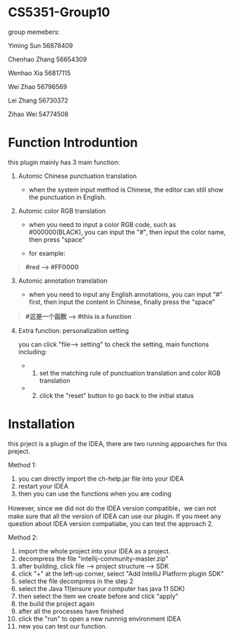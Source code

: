 # CS5351-Group10

group memebers:

Yiming  Sun 		56878409

Chenhao Zhang		56654309

Wenhao Xia			56817115

Wei Zhao			56796569

Lei Zhang			56730372

Zihao Wei			54774508





# Function Introduntion

this plugin mainly has 3 main function:
1. Automic Chinese punctuation translation
  
    - when the system input method is Chinese, the editor can still show the punctuation in English.

2. Automic color RGB translation

    - when you need to input a color RGB code, such as #000000(BLACK), you can input the "#", then input the color name, then press "space"
  
    - for example:
    
 > **#red   -->  #FF0000**
  
3. Automic annotation translation

    - when you need to input any English annotations, you can input "#" first, then input the content in Chinese, finally press the "space"
  
 > **#这是一个函数  -->  #this is a function**
  
  
  
4. Extra function: personalization setting

    you can click "file--> setting" to check the setting, main functions including:
    - 1. set the matching rule of punctuation translation and color RGB translation
    - 2. click the "reset" button to go back to the initial status







# Installation

this prject is a plugin of the IDEA, there are two running appoarches for this preject.

Method 1:
1. you can directly import the ch-help.jar file into your IDEA
2. restart your IDEA
3. then you can use the functions when you are coding

However, since we did not do the IDEA version compatible，we can not make sure that all the version of IDEA can use our plugin.
If you meet any question about IDEA version compatiabe, you can test the  approach 2.

Method 2:
1. import the whole project into your IDEA as a project.
2. decompress the file "intellij-community-master.zip"
3. after building, click file --> project structure --> SDK
4. click "+" at the left-up corner, select "Add IntelliJ Platform plugin SDK"
5. select the file decompress in the step 2
6. select the Java 11(ensure your computer has java 11 SDK)
7. then select the item we create before and click "apply"
8. the build the project again
9. after all the processes have finished
10. click the "run" to open a new runnnig environment IDEA
11. new you can test our function.

